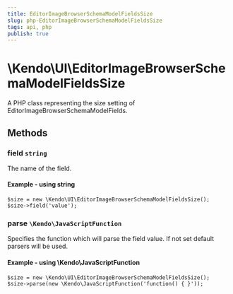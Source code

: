 ```yaml
---
title: EditorImageBrowserSchemaModelFieldsSize
slug: php-EditorImageBrowserSchemaModelFieldsSize
tags: api, php
publish: true
---
```


# \Kendo\UI\EditorImageBrowserSchemaModelFieldsSize

A PHP class representing the size setting of EditorImageBrowserSchemaModelFields.


## Methods

### field `string`

The name of the field.


#### Example - using string
    $size = new \Kendo\UI\EditorImageBrowserSchemaModelFieldsSize();
    $size->field('value');

### parse `\Kendo\JavaScriptFunction`

Specifies the function which will parse the field value. If not set default parsers will be used.


#### Example - using \Kendo\JavaScriptFunction
    $size = new \Kendo\UI\EditorImageBrowserSchemaModelFieldsSize();
    $size->parse(new \Kendo\JavaScriptFunction('function() { }'));

